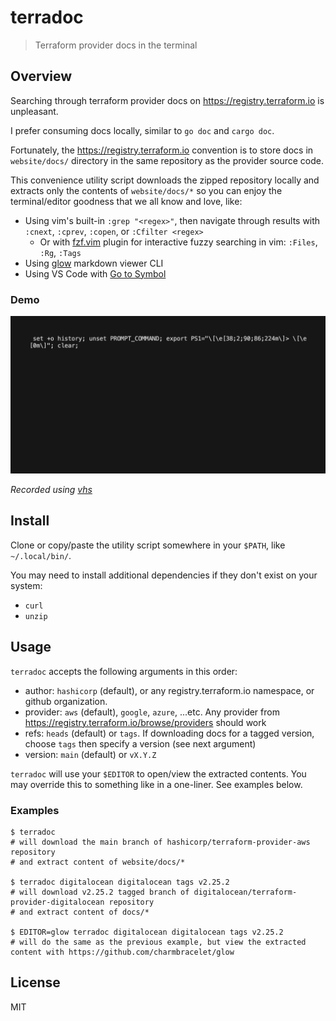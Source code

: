 # terradoc

> Terraform provider docs in the terminal

## Overview

Searching through terraform provider docs on <https://registry.terraform.io> is
unpleasant.

I prefer consuming docs locally, similar to `go doc` and `cargo doc`.

Fortunately, the <https://registry.terraform.io> convention is to store docs in
`website/docs/` directory in the same repository as the provider source code.

This convenience utility script downloads the zipped repository locally and
extracts only the contents of `website/docs/*` so you can enjoy the
terminal/editor goodness that we all know and love, like:

- Using vim's built-in `:grep "<regex>"`, then navigate through results with
  `:cnext`, `:cprev`, `:copen`, or `:Cfilter <regex>`
  - Or with [fzf.vim](https://github.com/junegunn/fzf.vim) plugin for
    interactive fuzzy searching in vim: `:Files`, `:Rg`, `:Tags`
- Using [glow](https://github.com/charmbracelet/glow) markdown viewer CLI
- Using VS Code with [Go to Symbol](https://code.visualstudio.com/Docs/editor/editingevolved#_go-to-symbol)

### Demo

![demo](./assets/out.gif)

_Recorded using [vhs](https://github.com/charmbracelet/vhs)_

## Install

Clone or copy/paste the utility script somewhere in your `$PATH`, like `~/.local/bin/`.

You may need to install additional dependencies if they don't exist on your system:

- `curl`
- `unzip`

## Usage

`terradoc` accepts the following arguments in this order:

- author: `hashicorp` (default), or any registry.terraform.io namespace, or
  github organization.
- provider: `aws` (default), `google`, `azure`, ...etc. Any provider from
  <https://registry.terraform.io/browse/providers> should work
- refs: `heads` (default) or `tags`. If downloading docs for a tagged version,
  choose `tags` then specify a version (see next argument)
- version: `main` (default) or `vX.Y.Z`

`terradoc` will use your `$EDITOR` to open/view the extracted contents. You may
override this to something like in a one-liner. See examples below.

### Examples

```shell
$ terradoc
# will download the main branch of hashicorp/terraform-provider-aws repository
# and extract content of website/docs/*

$ terradoc digitalocean digitalocean tags v2.25.2
# will download v2.25.2 tagged branch of digitalocean/terraform-provider-digitalocean repository
# and extract content of docs/*

$ EDITOR=glow terradoc digitalocean digitalocean tags v2.25.2
# will do the same as the previous example, but view the extracted content with https://github.com/charmbracelet/glow
```

## License

MIT
